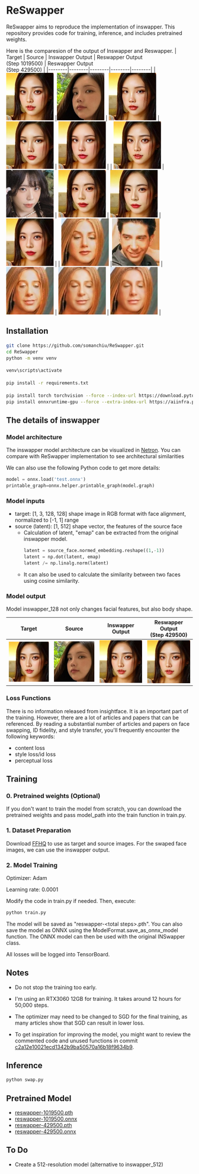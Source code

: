 # ReSwapper

ReSwapper aims to reproduce the implementation of inswapper. This repository provides code for training, inference, and includes pretrained weights.

Here is the comparesion of the output of Inswapper and Reswapper.
| Target | Source | Inswapper Output | Reswapper Output<br>(Step 1019500) | Reswapper Output<br>(Step 429500) | 
|--------|--------|--------|--------|--------|
| ![image](example/1/target.jpg) |![image](example/1/source.jpg) | ![image](example/1/inswapperOutput.jpg) | ![image](example/1/reswapperOutput-1019500.jpg) | ![image](example/1/reswapperOutput-429500.jpg) |
| ![image](example/2/target.jpg) |![image](example/2/source.jpg) | ![image](example/2/inswapperOutput.jpg) | ![image](example/2/reswapperOutput-1019500.jpg) | ![image](example/2/reswapperOutput-429500.jpg) |
| ![image](example/3/target.jpg) |![image](example/3/source.png) | ![image](example/3/inswapperOutput.jpg) | ![image](example/3/reswapperOutput-1019500.jpg) | ![image](example/3/reswapperOutput-429500.jpg) |

## Installation

```bash
git clone https://github.com/somanchiu/ReSwapper.git
cd ReSwapper
python -m venv venv

venv\scripts\activate

pip install -r requirements.txt

pip install torch torchvision --force --index-url https://download.pytorch.org/whl/cu121
pip install onnxruntime-gpu --force --extra-index-url https://aiinfra.pkgs.visualstudio.com/PublicPackages/_packaging/onnxruntime-cuda-12/pypi/simple/
```

## The details of inswapper

### Model architecture
The inswapper model architecture can be visualized in [Netron](https://netron.app). You can compare with ReSwapper implementation to see architectural similarities

We can also use the following Python code to get more details:
```python
model = onnx.load('test.onnx')
printable_graph=onnx.helper.printable_graph(model.graph)
```

### Model inputs
- target: [1, 3, 128, 128] shape image in RGB format with face alignment, normalized to [-1, 1] range
- source (latent): [1, 512] shape vector, the features of the source face
    - Calculation of latent, "emap" can be extracted from the original inswapper model.
        ```python
        latent = source_face.normed_embedding.reshape((1,-1))
        latent = np.dot(latent, emap)
        latent /= np.linalg.norm(latent)
        ```
    - It can also be used to calculate the similarity between two faces using cosine similarity.

### Model output
Model inswapper_128 not only changes facial features, but also body shape.

| Target | Source | Inswapper Output | Reswapper Output<br>(Step 429500) |
|--------|--------|--------|--------|
| ![image](example/1/target.jpg) |![image](example/1/source.jpg) | ![image](example/1/inswapperOutput.gif) | ![image](example/1/reswapperOutput.gif) |

### Loss Functions
There is no information released from insightface. It is an important part of the training. However, there are a lot of articles and papers that can be referenced. By reading a substantial number of articles and papers on face swapping, ID fidelity, and style transfer, you'll frequently encounter the following keywords:
- content loss
- style loss/id loss
- perceptual loss

## Training
### 0. Pretrained weights (Optional)
If you don't want to train the model from scratch, you can download the pretrained weights and pass model_path into the train function in train.py.

### 1. Dataset Preparation
Download [FFHQ](https://www.kaggle.com/datasets/arnaud58/flickrfaceshq-dataset-ffhq) to use as target and source images. For the swaped face images, we can use the inswapper output.

### 2. Model Training

Optimizer: Adam

Learning rate: 0.0001

Modify the code in train.py if needed. Then, execute:
```python
python train.py
```

The model will be saved as "reswapper-\<total steps\>.pth". You can also save the model as ONNX using the ModelFormat.save_as_onnx_model function. The ONNX model can then be used with the original INSwapper class.

All losses will be logged into TensorBoard.

## Notes
- Do not stop the training too early.

- I'm using an RTX3060 12GB for training. It takes around 12 hours for 50,000 steps.
- The optimizer may need to be changed to SGD for the final training, as many articles show that SGD can result in lower loss.
- To get inspiration for improving the model, you might want to review the commented code and unused functions in commit [c2a12e10021ecd1342b9ba50570a16b18f9634b9](https://github.com/somanchiu/ReSwapper/commit/c2a12e10021ecd1342b9ba50570a16b18f9634b9).

## Inference
```python
python swap.py
```

## Pretrained Model

- [reswapper-1019500.pth](https://huggingface.co/somanchiu/reswapper/tree/main)
- [reswapper-1019500.onnx](https://huggingface.co/somanchiu/reswapper/tree/main)
- [reswapper-429500.pth](https://huggingface.co/somanchiu/reswapper/tree/main)
- [reswapper-429500.onnx](https://huggingface.co/somanchiu/reswapper/tree/main)

## To Do
- Create a 512-resolution model (alternative to inswapper_512)